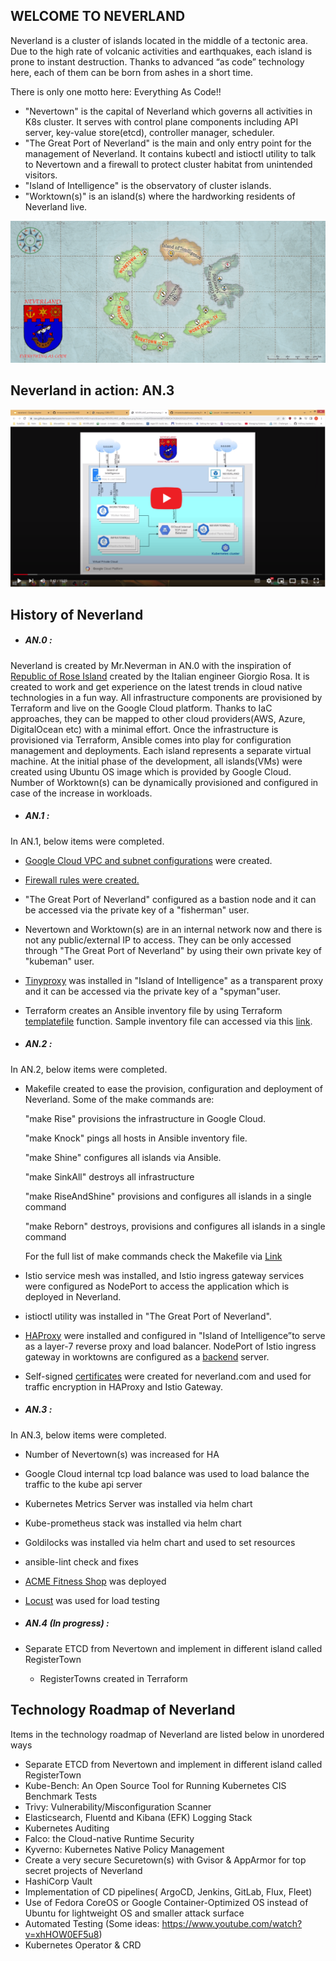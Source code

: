 ## WELCOME TO NEVERLAND
Neverland is a cluster of islands located in the middle of a tectonic area. Due to the high rate of volcanic activities and earthquakes, each island is prone to instant destruction. Thanks to advanced “as code” technology here, each of them can be born from ashes in a short time.

There is only one motto here: Everything As Code!!

- "Nevertown" is the capital of Neverland which governs all activities in K8s cluster. It serves with control plane components including API server, key-value store(etcd), controller manager, scheduler.
- "The Great Port of Neverland" is the main and only entry point for the management of Neverland. It contains kubectl and istioctl utility to talk to Nevertown and a firewall to protect cluster habitat from unintended visitors.
- "Island of Intelligence" is the observatory of cluster islands.
- "Worktown(s)" is  an island(s) where the hardworking residents of Neverland live.

![](https://github.com/mrneverman/NEVERLAND/blob/main/drawings/map.png)

## Neverland in action: AN.3
[![IMAGE ALT TEXT](https://github.com/mrneverman/NEVERLAND/blob/main/drawings/Youtube.PNG)](https://www.youtube.com/watch?v=jpZ-P1zV7ew "Neverland in action: AN.3")



## History of Neverland

- ##### AN.0 :
Neverland is created by Mr.Neverman in AN.0 with the inspiration of [Republic of Rose Island](https://en.wikipedia.org/wiki/Republic_of_Rose_Island) created by the Italian engineer Giorgio Rosa. It is created to work and get experience on the latest trends in cloud native technologies in a fun way. All infrastructure components are provisioned by Terraform and live on the Google Cloud platform. Thanks to IaC approaches, they can be mapped to other cloud providers(AWS, Azure, DigitalOcean etc) with a minimal effort. Once the infrastructure is provisioned via Terraform, Ansible comes into play for configuration management and deployments. Each island represents a separate virtual machine. At the initial phase of the development, all islands(VMs) were created using Ubuntu OS image which is provided by Google Cloud. Number of Worktown(s) can be dynamically provisioned and configured in case of the increase in workloads.
- ##### AN.1 :
 In AN.1, below items were completed.
- [Google Cloud VPC and  subnet configurations](https://github.com/mrneverman/NEVERLAND/blob/e9127e4742b800ff91d4a4c4cdfadd701a310f0a/terraform/network_firewall.tf "Google Cloud VPC and  subnet configurations") were created.
- [Firewall rules were created.](https://github.com/mrneverman/NEVERLAND/blob/e9127e4742b800ff91d4a4c4cdfadd701a310f0a/terraform/network_firewall.tf "Firewall rules were created.")
- "The Great Port of Neverland"  configured as a bastion node and it can be accessed via the private key of a "fisherman" user.
- Nevertown and Worktown(s) are in an internal network now and there is not any public/external IP to access. They can be only accessed through "The Great Port of Neverland" by using their own private key of "kubeman" user.
- [Tinyproxy](http://tinyproxy.github.io/ "Tinyproxy") was installed in "Island of Intelligence" as a transparent proxy and it can be accessed via the private key of a "spyman"user.
- Terraform creates an Ansible inventory file by using Terraform [templatefile](https://www.terraform.io/language/functions/templatefile "templatefile") function. Sample inventory file can accessed via this [link](https://github.com/mrneverman/NEVERLAND/blob/e9127e4742b800ff91d4a4c4cdfadd701a310f0a/ansible/inventory_sample.cfg "link").

- ##### AN.2 :
In AN.2, below items were completed.
- Makefile created to ease the provision, configuration and deployment of Neverland.
Some of the make commands are:

  "make Rise" provisions the infrastructure in Google Cloud.

  "make Knock" pings all hosts in Ansible inventory file.

  "make Shine" configures all islands via Ansible.

  "make SinkAll" destroys all infrastructure

  "make RiseAndShine" provisions and configures all islands in a single command

  "make Reborn" destroys, provisions and configures all islands in a single command

  For the full list of make commands check the Makefile via [Link](https://github.com/mrneverman/NEVERLAND/blob/main/Makefile "Link")
- Istio service mesh was installed, and Istio ingress gateway services were configured as NodePort to access the application which is deployed in Neverland.
- istioctl utility was installed in "The Great Port of Neverland".
- [HAProxy](http://www.haproxy.org/ "HAProxy") were installed and configured in "Island of Intelligence”to serve as a layer-7 reverse proxy and load balancer. NodePort of Istio ingress gateway in worktowns are configured as a [backend](https://github.com/mrneverman/NEVERLAND/blob/main/ansible/island-of-intelligence_init.yaml#L88 "backend") server.
- Self-signed [certificates](https://github.com/mrneverman/NEVERLAND/blob/c797b49a67b65703c0d48023619ea164fb742fd5/ansible/island-of-intelligence_init.yaml#L57 "certificates") were created for neverland.com and used for traffic encryption in HAProxy and Istio Gateway.

- ##### AN.3 :
In AN.3, below items were completed.
- Number of Nevertown(s) was increased for HA
- Google Cloud internal tcp load balance was used to  load balance the traffic to the kube api server
- Kubernetes Metrics Server was installed via helm chart
- Kube-prometheus stack  was installed via helm chart
- Goldilocks was installed via helm chart and used to set resources
- ansible-lint check and fixes
- [ACME Fitness Shop](https://github.com/vmwarecloudadvocacy/acme_fitness_demo "ACME Fitness Shop") was deployed
- [Locust](https://locust.io/ "Locust") was used for load testing

- ##### AN.4 (In progress) :
- Separate ETCD from Nevertown and implement in different island called RegisterTown
  - RegisterTowns created in Terraform 


## Technology Roadmap of Neverland
Items in the technology roadmap of Neverland are listed  below in unordered ways
- Separate ETCD from Nevertown and implement in different island called RegisterTown
- Kube-Bench: An Open Source Tool for Running Kubernetes CIS Benchmark Tests
- Trivy: Vulnerability/Misconfiguration Scanner
- Elasticsearch, Fluentd and Kibana (EFK) Logging Stack
- Kubernetes Auditing
- Falco: the Cloud-native Runtime Security
- Kyverno: Kubernetes Native Policy Management
- Create a very secure Securetown(s) with Gvisor & AppArmor for top secret projects of Neverland
- HashiCorp Vault
- Implementation of CD pipelines( ArgoCD, Jenkins, GitLab, Flux, Fleet)
- Use of Fedora CoreOS or Google Container-Optimized OS instead of Ubuntu for lightweight OS and smaller attack surface
- Automated Testing (Some ideas: https://www.youtube.com/watch?v=xhHOW0EF5u8)
- Kubernetes Operator & CRD

